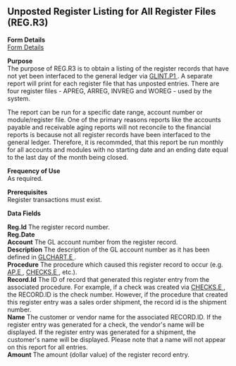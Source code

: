 ##  Unposted Register Listing for All Register Files (REG.R3)

<PageHeader />

**Form Details**  
[ Form Details ](REG-R3-1/README.md)   

**Purpose**  
The purpose of REG.R3 is to obtain a listing of the register records that have not yet been interfaced to the general ledger via [ GLINT.P1 ](../../GL-PROCESS/GLINT-P1/README.md) . A separate report will print for each register file that has unposted entries. There are four register files - APREG, ARREG, INVREG and WOREG - used by the system.   
  
The report can be run for a specific date range, account number or
module/register file. One of the primary reasons reports like the accounts
payable and receivable aging reports will not reconcile to the financial
reports is because not all register records have been interfaced to the
general ledger. Therefore, it is recommded, that this report be run monthly
for all accounts and modules with no starting date and an ending date equal to
the last day of the month being closed.

**Frequency of Use**  
As required.

**Prerequisites**  
Register transactions must exist.

**Data Fields**

**Reg.Id** The register record number.  
**Reg.Date**  
**Account** The GL account number from the register record.  
**Description** The description of the GL account number as it has been defined in [ GLCHART.E ](../../GL-ENTRY/GLCHART-E/README.md) .   
**Procedure** The procedure which caused this register record to occur (e.g. [ AP.E ](../../../../rover/AP-OVERVIEW/AP-ENTRY/AP-E/README.md) , [ CHECKS.E ](../../../AP-OVERVIEW/AP-ENTRY/CHECKS-E/README.md) , etc.).   
**Record.Id** The ID of record that generated this register entry from the associated procedure. For example, if a check was created via [ CHECKS.E ](../../../AP-OVERVIEW/AP-ENTRY/CHECKS-E/README.md) , the RECORD.ID is the check number. However, if the procedure that created this register entry was a sales order shipment, the record id is the shipment number.   
**Name** The customer or vendor name for the associated RECORD.ID. If the
register entry was generated for a check, the vendor's name will be displayed.
If the register entry was generated for a shipment, the customer's name will
be displayed. Please note that a name will not appear on this report for all
entries.  
**Amount** The amount (dollar value) of the register record entry.  
  
<badge text= "Version 8.10.57" vertical="middle" />

<PageFooter />